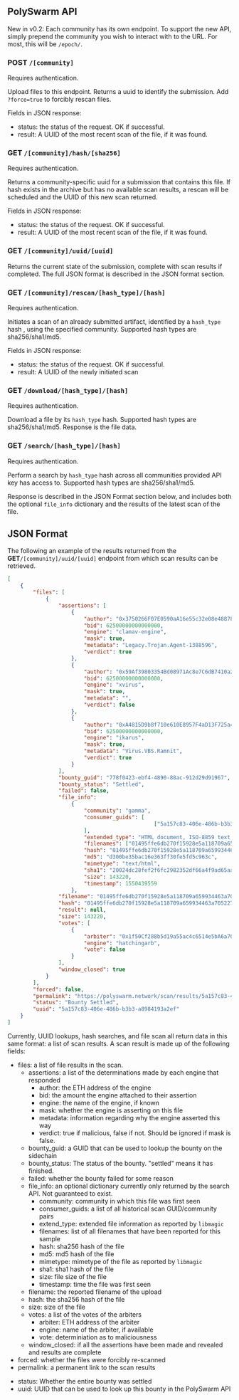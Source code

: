 ## PolySwarm API

New in v0.2: Each community has its own endpoint. To support the new API, simply prepend the community you wish to interact with to the URL. For most, this will be `/epoch/`.

### **POST** `/[community]`

Requires authentication.

Upload files to this endpoint. Returns a uuid to identify the submission. Add `?force=true` to forcibly rescan files.

Fields in JSON response:
- status: the status of the request. OK if successful.
- result: A UUID of the most recent scan of the file, if it was found.

### **GET** `/[community]/hash/[sha256]`

Requires authentication.

Returns a community-specific uuid for a submission that contains this file.
If hash exists in the archive but has no available scan results, a rescan will be scheduled and the UUID
of this new scan returned.

Fields in JSON response:
- status: the status of the request. OK if successful.
- result: A UUID of the most recent scan of the file, if it was found.

### **GET** `/[community]/uuid/[uuid]`

Returns the current state of the submission, complete with scan results if completed. The full JSON format is described in the JSON format section.

### **GET** `/[community]/rescan/[hash_type]/[hash]`

Requires authentication.

Initiates a scan of an already submitted artifact, identified by a `hash_type` hash , using the specified community.
Supported hash types are sha256/sha1/md5. 

Fields in JSON response:
- status: the status of the request. OK if successful.
- result: A UUID of the newly initiated scan

### **GET** `/download/[hash_type]/[hash]`

Requires authentication.

Download a file by its `hash_type` hash.
Supported hash types are sha256/sha1/md5.
Response is the file data.

### **GET** `/search/[hash_type]/[hash]`

Requires authentication.

Perform a search by `hash_type` hash across all communities provided API key has access to.
Supported hash types are sha256/sha1/md5. 

Response is described in the JSON Format section below, and includes both the optional `file_info` dictionary and
the results of the latest scan of the file.

## JSON Format

The following an example of the results returned from the **GET**`/[community]/uuid/[uuid]` endpoint from which scan results can be retrieved.

```json
[
    {
        "files": [
            {
                "assertions": [
                    {
                        "author": "0x3750266F07E0590aA16e55c32e08e48878010f8f",
                        "bid": 62500000000000000,
                        "engine": "clamav-engine",
                        "mask": true,
                        "metadata": "Legacy.Trojan.Agent-1388596",
                        "verdict": true
                    },
                    {
                        "author": "0x59Af39803354Bd08971Ac8e7C6dB7410a25Ab8DA",
                        "bid": 62500000000000000,
                        "engine": "xvirus",
                        "mask": true,
                        "metadata": "",
                        "verdict": false
                    },
                    {
                        "author": "0xA4815D9b8f710e610E8957F4aD13F725a4331cbB",
                        "bid": 62500000000000000,
                        "engine": "ikarus",
                        "mask": true,
                        "metadata": "Virus.VBS.Ramnit",
                        "verdict": true
                    }
                ],
                "bounty_guid": "778f0423-ebf4-4890-88ac-912d29d91967",
                "bounty_status": "Settled",
                "failed": false,
                "file_info":
                    {
                        "community": "gamma",
                        "consumer_guids": [
                                              ["5a157c83-406e-486b-b3b3-a8984193a2ef", "gamma"]
                        ],
                        "extended_type": "HTML document, ISO-8859 text, with very long lines, with CRLF line terminators",
                        "filenames": ["01495ffe6db270f15928e5a118709a659934463a705227dbc8b688d54f73b702"],
                        "hash": "01495ffe6db270f15928e5a118709a659934463a705227dbc8b688d54f73b702",
                        "md5": "d300be35bac16e363ff30fe5fd5c963c",
                        "mimetype": "text/html",
                        "sha1": "20024dc28fef2f6fc2982352df66a4f9ad65aa11",
                        "size": 143220,
                        "timestamp": 1550439559
                    },
                "filename": "01495ffe6db270f15928e5a118709a659934463a705227dbc8b688d54f73b702",
                "hash": "01495ffe6db270f15928e5a118709a659934463a705227dbc8b688d54f73b702",
                "result": null,
                "size": 143220,
                "votes": [
                    {
                        "arbiter": "0x1f50Cf288b5d19a55ac4c6514e5bA6a704BD03EC",
                        "engine": "hatchingarb",
                        "vote": false
                    }
                ],
                "window_closed": true
            }
        ],
        "forced": false,
        "permalink": "https://polyswarm.network/scan/results/5a157c83-406e-486b-b3b3-a8984193a2ef",
        "status": "Bounty Settled",
        "uuid": "5a157c83-406e-486b-b3b3-a8984193a2ef"
    }
]
```

Currently, UUID lookups, hash searches, and file scan all return data in this same
format: a list of scan results. A scan result is made up of the following fields:
- files: a list of file results in the scan.
  - assertions: a list of the determinations made by each engine that responded
    - author: the ETH address of the engine
    - bid: the amount the engine attached to their assertion
    - engine: the name of the engine, if known
    - mask: whether the engine is asserting on this file
    - metadata: information regarding why the engine asserted this way
    - verdict: true if malicious, false if not. Should be ignored if mask is false.
  - bounty_guid: a GUID that can be used to lookup the bounty on the sidechain
  <!--- TODO there are other statuses here that need documenting --->
  - bounty_status: The status of the bounty. "settled" means it has finished.
  - failed: whether the bounty failed for some reason
  - file_info: an optional dictionary currently only returned by the search API. Not guaranteed to exist.
    - community: community in which this file was first seen
    - consumer_guids: a list of all historical scan GUID/community pairs
    - extend_type: extended file information as reported by `libmagic`
    - filenames: list of all filenames that have been reported for this sample
    - hash: sha256 hash of the file
    - md5: md5 hash of the file
    - mimetype: mimetype of the file as reported by `libmagic`
    - sha1: sha1 hash of the file
    - size: file size of the file
    - timestamp: time the file was first seen
  - filename: the reported filename of the upload
  - hash: the sha256 hash of the file
  - size: size of the file 
  - votes: a list of the votes of the arbiters
    - arbiter: ETH address of the arbiter
    - engine: name of the arbiter, if available
    - vote: determiniation as to maliciousness
  - window_closed: if all the assertions have been made and revealed and results are complete
- forced: whether the files were forcibly re-scanned
- permalink: a permanent link to the scan results
<!--- TODO more statuses need editing here too --->
- status: Whether the entire bounty was settled
- uuid: UUID that can be used to look up this bounty in the PolySwarm API
